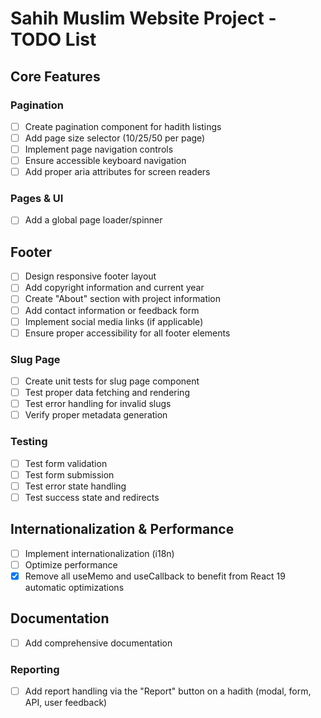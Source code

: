 # Sahih Muslim Website Project - TODO List

## Core Features

### Pagination

- [ ] Create pagination component for hadith listings
- [ ] Add page size selector (10/25/50 per page)
- [ ] Implement page navigation controls
- [ ] Ensure accessible keyboard navigation
- [ ] Add proper aria attributes for screen readers

### Pages & UI

- [ ] Add a global page loader/spinner

## Footer

- [ ] Design responsive footer layout
- [ ] Add copyright information and current year
- [ ] Create "About" section with project information
- [ ] Add contact information or feedback form
- [ ] Implement social media links (if applicable)
- [ ] Ensure proper accessibility for all footer elements

### Slug Page

- [ ] Create unit tests for slug page component
- [ ] Test proper data fetching and rendering
- [ ] Test error handling for invalid slugs
- [ ] Verify proper metadata generation

### Testing

- [ ] Test form validation
- [ ] Test form submission
- [ ] Test error state handling
- [ ] Test success state and redirects

## Internationalization & Performance

- [ ] Implement internationalization (i18n)
- [ ] Optimize performance
- [x] Remove all useMemo and useCallback to benefit from React 19 automatic optimizations

## Documentation

- [ ] Add comprehensive documentation

### Reporting

- [ ] Add report handling via the "Report" button on a hadith (modal, form, API, user feedback)
